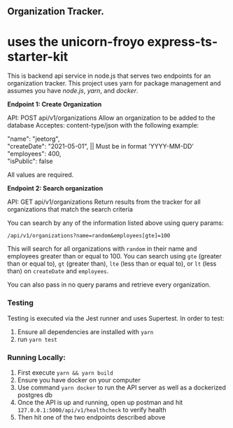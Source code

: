## Organization Tracker.

# uses the unicorn-froyo express-ts-starter-kit

This is backend api service in node.js that serves two endpoints for an organization tracker. This project uses yarn for package management and assumes you have _node.js_, _yarn_, and _docker_.

**Endpoint 1: Create Organization**

API: POST api/v1/organizations
Allow an organization to be added to the database
Acceptes: content-type/json with the following example:

"name": "jeetorg", \
"createDate": "2021-05-01", || Must be in format 'YYYY-MM-DD' \
"employees": 400, \
"isPublic": false

All values are required.

**Endpoint 2: Search organization**

API: GET api/v1/organizations
Return results from the tracker for all organizations that match the search criteria

You can search by any of the information listed above using query params:

`/api/v1/organizations?name=random&employees[gte]=100`

This will search for all organizations with `random` in their name and employees greater than or equal to 100.
You can search using `gte` (greater than or equal to), `gt` (greater than), `lte` (less than or equal to), or `lt` (less than)
on `createDate` and `employees`.

You can also pass in no query params and retrieve every organization.

### Testing

Testing is executed via the Jest runner and uses Supertest.
In order to test:

1. Ensure all dependencies are installed with `yarn`
2. run `yarn test`

### Running Locally:

1. First execute `yarn && yarn build`
2. Ensure you have docker on your computer
3. Use command `yarn docker` to run the API server as well as a dockerized postgres db
4. Once the API is up and running, open up postman and hit `127.0.0.1:5000/api/v1/healthcheck` to verify health
5. Then hit one of the two endpoints described above
